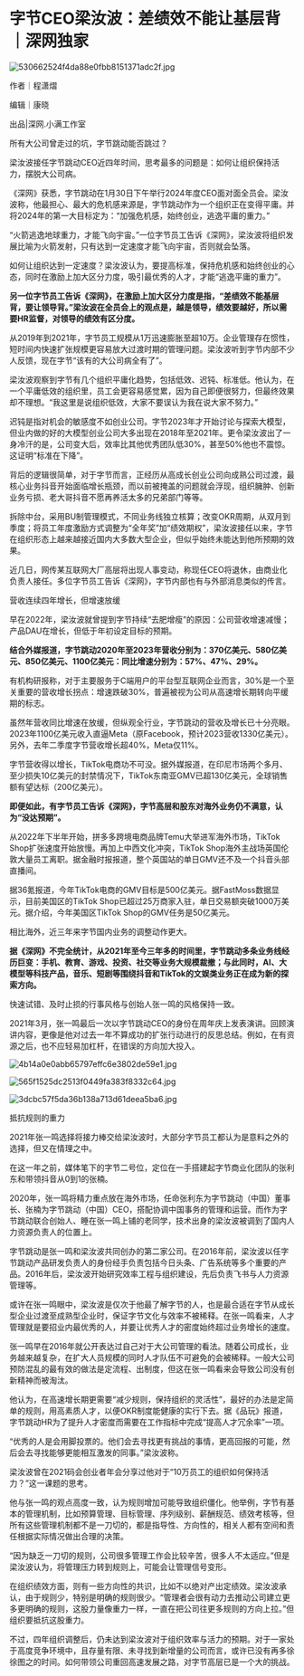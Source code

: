 # 字节CEO梁汝波：差绩效不能让基层背｜深网独家

![530662524f4da88e0fbb8151371adc2f.jpg](https://raw.githubusercontent.com/qqhsx/qqnews_image/main/2024/01/31/字节CEO梁汝波：差绩效不能让基层背｜深网独家/530662524f4da88e0fbb8151371adc2f.jpg)

作者｜程潇熠

编辑｜康晓

出品|深网.小满工作室

所有大公司曾走过的坑，字节跳动能否跳过？

梁汝波接任字节跳动CEO近四年时间，思考最多的问题是：如何让组织保持活力，摆脱大公司病。

《深网》获悉，字节跳动在1月30日下午举行2024年度CEO面对面全员会。梁汝波称，他最担心、最大的危机感来源是，字节跳动作为一个组织正在变得平庸。并将2024年的第一大目标定为：“加强危机感，始终创业，逃逸平庸的重力。”

“火箭逃逸地球重力，才能飞向宇宙。”一位字节员工告诉《深网》，梁汝波将组织发展比喻为火箭发射，只有达到一定速度才能飞向宇宙，否则就会坠落。

如何让组织达到一定速度？梁汝波认为，要提高标准，保持危机感和始终创业的心态，同时在激励上加大区分力度，吸引最优秀的人才，才能“逃逸平庸的重力”。

**另一位字节员工告诉《深网》，在激励上加大区分力度是指，“差绩效不能基层背，要让领导背。”梁汝波在全员会上的观点是，越是领导，绩效要越好，所以需要HR监督，对领导的绩效有区分度。**

从2019年到2021年，字节员工规模从1万迅速膨胀至超10万。企业管理存在惯性，短时间内快速扩张规模更容易放大过渡时期的管理问题。梁汝波听到字节内部不少人反馈，现在字节“该有的大公司病全有了”。

梁汝波观察到字节有几个组织平庸化趋势，包括低效、迟钝、标准低。他认为，在一个平庸低效的组织里，员工会更容易感觉累，因为自己即便很努力，但最终效果却不理想。“我这里是说组织低效，大家不要误认为我在说大家不努力。”

迟钝是指对机会的敏感度不如创业公司。字节2023年才开始讨论与探索大模型，但业内做的好的大模型创业公司大多出现在2018年至2021年。更令梁汝波出了一身冷汗的是，公司变大后，效率比其他优秀团队低30%，甚至50%他也不震惊。这证明“标准在下降”。

背后的逻辑很简单，对于字节而言，正经历从高成长创业公司向成熟公司过渡，最核心业务抖音开始面临增长瓶颈，而以前被掩盖的问题就会浮现，组织臃肿、创新业务亏损、老大哥抖音不愿再养活太多的兄弟部门等等。

拆除中台，采用BU制管理模式，不同业务线独立核算；改变OKR周期，从双月到季度；将员工年度激励方式调整为“全年奖”加“绩效期权”，梁汝波接任以来，字节在组织形态上越来越接近国内大多数大型企业，但似乎始终未能达到他所预期的效果。

近几日，网传某互联网大厂高层将出现人事变动，称现任CEO将退休，由商业化负责人接任。多位字节员工告诉《深网》，字节内部也有与外部消息类似的传言。

营收连续四年增长，但增速放缓

早在2022年，梁汝波就曾提到字节持续“去肥增瘦”的原因：公司营收增速减慢；产品DAU在增长，但低于年初设定目标的预期。

**结合外媒报道，字节跳动2020年至2023年营收分别为：370亿美元、580亿美元、850亿美元、1100亿美元：同比增速分别为：57%、47%、29%。**

有机构研报称，对于主要服务于C端用户的平台型互联网企业而言，30%是一个至关重要的营收增长拐点：增速跌破30%，普遍被视为公司从高速增长期转向平缓期的标志。

虽然年营收同比增速在放缓，但纵观全行业，字节跳动的营收及增长已十分亮眼。2023年1100亿美元收入直逼Meta（原Facebook，预计2023营收1330亿美元）。另外，去年二季度字节营收增长超40%，Meta仅11%。

字节营收得以增长，TikTok电商功不可没。据外媒报道，在印尼市场两个多月、至少损失10亿美元的封禁情况下，TikTok东南亚GMV已超130亿美元，全球销售额有望达标（200亿美元）。

**即便如此，有字节员工告诉《深网》，字节高层和股东对海外业务仍不满意，认为“没达预期”。**

从2022年下半年开始，拼多多跨境电商品牌Temu大举进军海外市场，TikTok Shop扩张速度开始放慢。再加上中西文化冲突，TikTok
Shop海外主战场英国伦敦大量员工离职。据金融时报报道，整个英国站的单日GMV还不及一个抖音头部直播间。

据36氪报道，今年TikTok电商的GMV目标是500亿美元。据FastMoss数据显示，目前美国区的TikTok
Shop已超过25万商家入驻，单日交易额突破1000万美元。据介绍，今年美国区TikTok Shop的GMV任务是50亿美元。

相比海外，近三年来字节国内业务的调整动作更大。

**据《深网》不完全统计，从2021年至今三年多的时间里，字节跳动多条业务线经历巨变：手机、教育、游戏、投资、社交等业务大规模裁撤；与此同时，AI、大模型等科技产品，音乐、短剧等围绕抖音和TikTok的文娱类业务正在成为新的探索方向。**

快速试错、及时止损的行事风格与创始人张一鸣的风格保持一致。

2021年3月，张一鸣最后一次以字节跳动CEO的身份在周年庆上发表演讲。回顾演讲内容，更像是他对过去一年不算成功的扩张行动进行的反思总结。例如，在有资源之后，也不应轻易加杠杆，在错误的方向加大投入。

![4b14a0e0abb65797effc6e3802de59e1.jpg](https://raw.githubusercontent.com/qqhsx/qqnews_image/main/2024/01/31/字节CEO梁汝波：差绩效不能让基层背｜深网独家/4b14a0e0abb65797effc6e3802de59e1.jpg)

![565f1525dc2513f0449fa383f8332c64.jpg](https://raw.githubusercontent.com/qqhsx/qqnews_image/main/2024/01/31/字节CEO梁汝波：差绩效不能让基层背｜深网独家/565f1525dc2513f0449fa383f8332c64.jpg)

![3dcbc57f5da36b138a713d61deea5ba6.jpg](https://raw.githubusercontent.com/qqhsx/qqnews_image/main/2024/01/31/字节CEO梁汝波：差绩效不能让基层背｜深网独家/3dcbc57f5da36b138a713d61deea5ba6.jpg)

抵抗规则的重力

2021年张一鸣选择将接力棒交给梁汝波时，大部分字节员工都认为是意料之外的选择，但又在情理之中。

在这一年之前，媒体笔下的字节二号位，定位在一手搭建起字节商业化团队的张利东和带领抖音从0到1的张楠。

2020年，张一鸣将精力重点放在海外市场，任命张利东为字节跳动（中国）董事长、张楠为字节跳动（中国）CEO，搭配协调中国事务的管理和运营。而作为字节跳动联合创始人、睡在张一鸣上铺的老同学，技术出身的梁汝波被调到了国内人力资源负责人的位置上。

字节跳动是张一鸣和梁汝波共同创办的第二家公司。在2016年前，梁汝波以任字节跳动产品研发负责人的身份经手负责包括今日头条、广告系统等多个重要的产品。2016年后，梁汝波开始研究效率工程与组织建设，先后负责飞书与人力资源管理等。

或许在张一鸣眼中，梁汝波是仅次于他最了解字节的人，也是最合适在字节从成长型企业过渡至成熟型企业时，保证字节文化与效率不被稀释。在张一鸣看来，人才管理就是要招业内最优秀的人，并要让优秀人才的密度始终超过业务增长的速度。

张一鸣早在2016年就公开表达过自己对于大公司管理的看法。随着公司成长，业务越来越复杂，在扩大人员规模的同时人才队伍不可避免的会被稀释。一般大公司预防混乱的最有效的做法是定流程、出制度，但这在张一鸣看来会导致公司没有创新精神而被淘汰。

他认为，在高速增长期更需要“减少规则，保持组织的灵活性”，最好的办法是定简单的规则，用高素质人才，以便OKR制度能健康的实行下去。据《品玩》报道，字节跳动HR为了提升人才密度而需要在工作指标中完成“提高人才冗余率”一项。

“优秀的人是会用脚投票的。他们会去寻找更有挑战的事情，更高回报的可能，然后会去寻找能够更能相互激发的同事。”梁汝波称。

梁汝波曾在2021码会创业者年会分享过他对于“10万员工的组织如何保持活力？”这一课题的思考。

他与张一鸣的观点高度一致，认为规则增加可能导致组织僵化。他举例，字节有基本的管理机制，比如预算管理、目标管理、序列级别、薪酬规范、绩效考核等，但所有这些管理机制都不是一刀切的，都是指导性、方向性的，相关人都有空间和责任根据实际情况做出合理的决策。

“因为缺乏一刀切的规则，公司很多管理工作会比较辛苦，很多人不太适应。”但是梁汝波认为，将管理压力转到规则上，可能会让管理信号变形。

在组织绩效方面，则有一些方向性的共识，比如不以绝对产出定绩效。梁汝波承认，由于规则少，特别是明确的规则很少。“管理者会很有动力去推动公司建立更多更明确的规则，这股力量像重力一样，一直在把公司往更多规则的方向上拉。”但组织要抵抗这股重力。

不过，四年组织调整后，仍未达到梁汝波对于组织效率与活力的预期。对于一家处于高度竞争环境中，且存量有限、未寻找到新增量的公司而言，或许已没有再多徐徐图之的时间。如何带领公司重回高速发展之路，对字节高层已是一个大的挑战。

